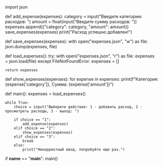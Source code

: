 import json

def add_expense(expenses):
    category = input("Введите категорию расходов: ")
    amount = float(input("Введите сумму расходов: "))
    expenses.append({"category": category, "amount": amount})
    save_expenses(expenses)
    print("Расход успешно добавлен!")

def save_expenses(expenses):
    with open("expenses.json", "w") as file:
        json.dump(expenses, file)

def load_expenses():
    try:
        with open("expenses.json", "r") as file:
            expenses = json.load(file)
    except FileNotFoundError:
        expenses = []
    
    return expenses

def show_expenses(expenses):
    for expense in expenses:
        print(f"Категория: {expense['category']}, Сумма: {expense['amount']}")

def main():
    expenses = load_expenses()
    
    while True:
        choice = input("Выберите действие: 1 - добавить расход, 2 - просмотреть расходы, 3 - выход: ")
        
        if choice == "1":
            add_expense(expenses)
        elif choice == "2":
            show_expenses(expenses)
        elif choice == "3":
            break
        else:
            print("Некорректный ввод, попробуйте еще раз.")

if __name__ == "__main__":
    main()
